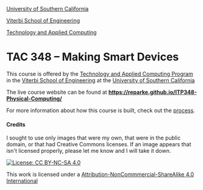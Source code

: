 [University of Southern California](https://www.usc.edu)

[Viterbi School of Engineering](https://viterbischool.usc.edu/)

[Technology and Applied Computing](https://tac.usc.edu/)

# TAC 348 – Making Smart Devices
This course is offered by the [Technology and Applied Computing Program](https://tac.usc.edu/) in the [Viterbi School of Engineering](https://viterbischool.usc.edu/) at the [University of Southern California](https://www.usc.edu)

The live course website can be found at **https://reparke.github.io/ITP348-Physical-Computing/**





For more information about how this course is built, check out the [process](how_this_site_is_built.md).



#### Credits

I sought to use only images that were my own, that were in the public domain, or that had Creative Commons licenses. If an image appears that isn't licensed properly, please let me know and I will take it down.


[![License: CC BY-NC-SA 4.0](https://img.shields.io/badge/License-CC%20BY--NC--SA%204.0-blue)](https://creativecommons.org/licenses/by-nc-sa/4.0/)

This work is licensed under a
[Attribution-NonCommmercial-ShareAlike 4.0 International](https://creativecommons.org/licenses/by-nc-sa/4.0/)
